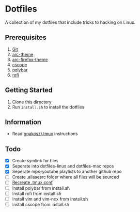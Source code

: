 # Dotfiles
A collection of my dotfiles that include tricks to hacking on Linux. 

## Prerequisites
1. [Git](https://git-scm.com/)
2. [arc-theme](https://github.com/horst3180/arc-theme)
3. [arc-firefox-theme](https://github.com/horst3180/arc-firefox-theme)
4. [cscope](http://cscope.sourceforge.net/)
5. [polybar](https://github.com/jaagr/polybar)
6. [rofi](https://github.com/DaveDavenport/rofi)

## Getting Started
1. Clone this directory
2. Run `install.sh` to install the dotfiles

## Information
- Read [gpakosz/.tmux](https://github.com/gpakosz/.tmux) instructions

## Todo
- [x] Create symlink for files
- [x] Seperate into dotfiles-linux and dotfiles-mac repos
- [x] Seperate mps-youtube playlists to another github repo
- [ ] Create .aliasesrc folder where all files will be sourced
- [ ] [Recreate .tmux.conf](http://www.hamvocke.com/blog/a-guide-to-customizing-your-tmux-conf/)
- [ ] Install polybar from install.sh
- [ ] Install rofi from install.sh
- [ ] Install vim and vim-nox from install.sh
- [ ] Install cscope from install.sh
